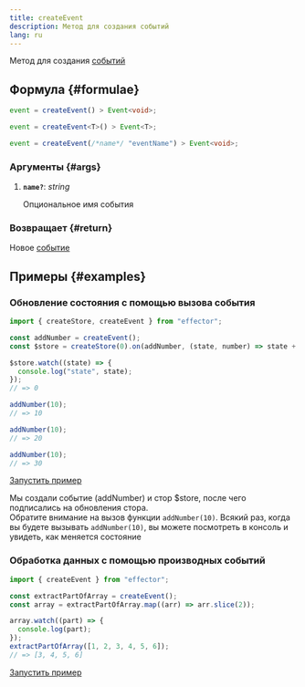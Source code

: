 ```yaml
---
title: createEvent
description: Метод для создания событий
lang: ru
---
```


Метод для создания [событий](/ru/api/effector/Event.md)

## Формула {#formulae}

```ts
event = createEvent() > Event<void>;

event = createEvent<T>() > Event<T>;

event = createEvent(/*name*/ "eventName") > Event<void>;
```

### Аргументы {#args}

1. **`name?`**: _string_

   Опциональное имя события

### Возвращает {#return}

Новое [событие](/ru/api/effector/Event.md)

## Примеры {#examples}

### Обновление состояния с помощью вызова события

```js
import { createStore, createEvent } from "effector";

const addNumber = createEvent();
const $store = createStore(0).on(addNumber, (state, number) => state + number);

$store.watch((state) => {
  console.log("state", state);
});
// => 0

addNumber(10);
// => 10

addNumber(10);
// => 20

addNumber(10);
// => 30
```

[Запустить пример](https://share.effector.dev/0OeoZMPc)

Мы создали событие (addNumber) и стор $store, после чего подписались на обновления стора.<br/>
Обратите внимание на вызов функции `addNumber(10)`. Всякий раз, когда вы будете вызывать `addNumber(10)`, вы можете посмотреть в консоль и увидеть, как меняется состояние

### Обработка данных с помощью производных событий

```js
import { createEvent } from "effector";

const extractPartOfArray = createEvent();
const array = extractPartOfArray.map((arr) => arr.slice(2));

array.watch((part) => {
  console.log(part);
});
extractPartOfArray([1, 2, 3, 4, 5, 6]);
// => [3, 4, 5, 6]
```

[Запустить пример](https://share.effector.dev/4lWsZr2k)
